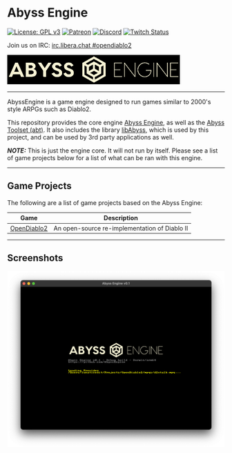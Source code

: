 # Abyss Engine

[![License: GPL v3](https://img.shields.io/badge/License-GPLv3-blue.svg)](https://www.gnu.org/licenses/gpl-3.0)
[![Patreon](https://img.shields.io/badge/dynamic/json?color=%23e85b46&label=Support%20us%20on%20Patreon&query=data.attributes.patron_count&suffix=%20patrons&url=https://www.patreon.com/api/campaigns/4762180)](https://www.patreon.com/bePatron?u=37261055)
[![Discord](https://img.shields.io/discord/515518620034662421?label=Discord&style=social)](https://discord.gg/pRy8tdc)
[![Twitch Status](https://img.shields.io/twitch/status/essial?style=social)](https://www.twitch.tv/essial)

Join us on IRC: [irc.libera.chat #opendiablo2](https://web.libera.chat/#opendiablo2)

![Abyss Engine](abyssengine/abysslogo.png)

----
AbyssEngine is a game engine designed to run games similar to 2000's style ARPGs such as Diablo2.

This repository provides the core
engine [Abyss Engine](https://github.com/AbyssEngine/AbyssEngine/tree/main/abyssengine), as well as
the [Abyss Toolset (abt)](https://github.com/AbyssEngine/AbyssEngine/tree/main/abysstoolset). It also includes the
library [libAbyss](https://github.com/AbyssEngine/AbyssEngine/tree/main/libabyss), which is used by this project, and
can be used by 3rd party applications as well.

__*NOTE:*__ This is just the engine core. It will not run by itself. Please see a list of game projects below for a list
of what can be ran with this engine.

----

## Game Projects

The following are a list of game projects based on the Abyss Engine:

| Game | Description |
| ---  | ----------- |
| [OpenDiablo2](https://github.com/AbyssEngine/OpenDiablo2) | An open-source re-implementation of Diablo II |

----

## Screenshots

![Screenshot 1](screenshot-1.png)
